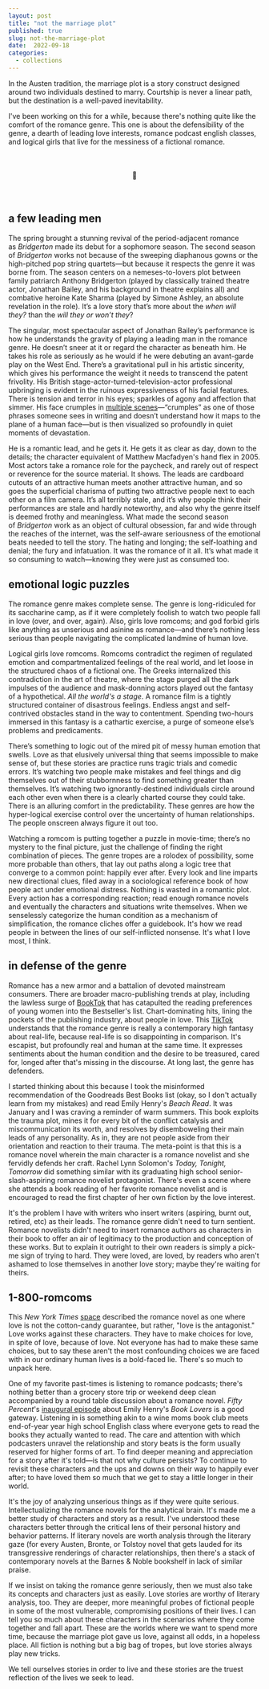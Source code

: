 ```yaml
---
layout: post
title: "not the marriage plot"
published: true
slug: not-the-marriage-plot
date:  2022-09-18
categories:
  - collections
---
```


In the Austen tradition, the marriage plot is a story construct designed around two individuals destined to marry. Courtship is never a linear path, but the destination is a well-paved inevitability.

I've been working on this for a while, because there's nothing quite like the comfort of the romance genre. This one is about the defensibility of the genre, a dearth of leading love interests, romance podcast english classes, and logical girls that live for the messiness of a fictional romance. 

<br />

<h4 style="text-align:center">💌</h4>

<!--more-->

<br/>

  

## a few leading men
The spring brought a stunning revival of the period-adjacent romance as _Bridgerton_ made its debut for a sophomore season. The second season of _Bridgerton_ works not because of the sweeping diaphanous gowns or the high-pitched pop string quartets—but because it respects the genre it was borne from. The season centers on a nemeses-to-lovers plot between family patriarch Anthony Bridgerton (played by classically trained theatre actor, Jonathan Bailey, and his background in theatre explains all) and combative heroine Kate Sharma (played by Simone Ashley, an absolute revelation in the role). It’s a love story that’s more about the _when will they?_ than the _will they or won’t they_?

The singular, most spectacular aspect of Jonathan Bailey’s performance is how he understands the gravity of playing a leading man in the romance genre. He doesn’t sneer at it or regard the character as beneath him. He takes his role as seriously as he would if he were debuting an avant-garde play on the West End. There’s a gravitational pull in his artistic sincerity, which gives his performance the weight it needs to transcend the patent frivolity. His British stage-actor-turned-television-actor professional upbringing is evident in the ruinous expressiveness of his facial features. There is tension and terror in his eyes; sparkles of agony and affection that simmer. His face crumples in [multiple scenes](https://www.youtube.com/watch?v=w1F4OmIK424)—“crumples” as one of those phrases someone sees in writing and doesn’t understand how it maps to the plane of a human face—but is then visualized so profoundly in quiet moments of devastation.

He is a romantic lead, and he gets it. He gets it as clear as day, down to the details; the character equivalent of Matthew Macfadyen's hand flex in 2005. Most actors take a romance role for the paycheck, and rarely out of respect or reverence for the source material. It shows. The leads are cardboard cutouts of an attractive human meets another attractive human, and so goes the superficial charisma of putting two attractive people next to each other on a film camera. It’s all terribly stale, and it’s why people think their performances are stale and hardly noteworthy, and also why the genre itself is deemed frothy and meaningless. What made the second season of _Bridgerton_ work as an object of cultural obsession, far and wide through the reaches of the internet, was the self-aware seriousness of the emotional beats needed to tell the story. The hating and longing; the self-loathing and denial; the fury and infatuation. It was the romance of it all. It’s what made it so consuming to watch—knowing they were just as consumed too.



## emotional logic puzzles
The romance genre makes complete sense. The genre is long-ridiculed for its saccharine camp, as if it were completely foolish to watch two people fall in love (over, and over, again). Also, girls love romcoms; and god forbid girls like anything as unserious and asinine as romance—and there’s nothing less serious than people navigating the complicated landmine of human love.

Logical girls love romcoms. Romcoms contradict the regimen of regulated emotion and compartmentalized feelings of the real world, and let loose in the structured chaos of a fictional one. The Greeks internalized this contradiction in the art of theatre, where the stage purged all the dark impulses of the audience and mask-donning actors played out the fantasy of a hypothetical. *All the world's a stage*. A romance film is a tightly structured container of disastrous feelings. Endless angst and self-contrived obstacles stand in the way to contentment. Spending two-hours immersed in this fantasy is a cathartic exercise, a purge of someone else’s problems and predicaments.

There’s something to logic out of the mired pit of messy human emotion that swells. Love as that elusively universal thing that seems impossible to make sense of, but these stories are practice runs tragic trials and comedic errors. It’s watching two people make mistakes and feel things and dig themselves out of their stubbornness to find something greater than themselves. It’s watching two ignorantly-destined individuals circle around each other even when there is a clearly charted course they could take. There is an alluring comfort in the predictability. These genres are how the hyper-logical exercise control over the uncertainty of human relationships. The people onscreen always figure it out too. 

Watching a romcom is putting together a puzzle in movie-time; there’s no mystery to the final picture, just the challenge of finding the right combination of pieces. The genre tropes are a rolodex of possibility, some more probable than others, that lay out paths along a logic tree that converge to a common point: happily ever after. Every look and line imparts new directional clues, filed away in a sociological reference book of how people act under emotional distress. Nothing is wasted in a romantic plot. Every action has a corresponding reaction; read enough romance novels and eventually the characters and situations write themselves. When we senselessly categorize the human condition as a mechanism of simplification, the romance cliches offer a guidebook. It's how we read people in between the lines of our self-inflicted nonsense. It's what I love most, I think.



## in defense of the genre
Romance has a new armor and a battalion of devoted mainstream consumers. There are broader macro-publishing trends at play, including the lawless surge of [BookTok](https://www.instapaper.com/read/1533313253) that has catapulted the reading preferences of young women into the Bestseller's list. Chart-dominating hits, lining the pockets of the publishing industry, about people in love. This [TikTok](https://www.tiktok.com/@serratosmarc/video/7143086195445189930)  understands that the romance genre is really a contemporary high fantasy about real-life, because real-life is so disappointing in comparison. It's escapist, but profoundly real and human at the same time. It expresses sentiments about the human condition and the desire to be treasured, cared for, longed after that's missing in the discourse. At long last, the genre has defenders.

I started thinking about this because I took the misinformed recommendation of the Goodreads Best Books list (okay, so I don't actually learn from my mistakes) and read Emily Henry's *Beach Read*. It was January and I was craving a reminder of warm summers. This book exploits the trauma plot, mines it for every bit of the conflict catalysis and miscommunication its worth, and resolves by disemboweling their main leads of any personality. As in, they are not people aside from their orientation and reaction to their trauma. The meta-point is that this is a romance novel wherein the main character is a romance novelist and she fervidly defends her craft. Rachel Lynn Solomon's *Today, Tonight, Tomorrow* did something similar with its graduating high school senior-slash-aspiring romance novelist protagonist. There's even a scene where she attends a book reading of her favorite romance novelist and is encouraged to read the first chapter of her own fiction by the love interest.

It's the problem I have with writers who insert writers (aspiring, burnt out, retired, etc) as their leads. The romance genre didn't need to turn sentient. Romance novelists didn't need to insert romance authors as characters in their book to offer an air of legitimacy to the production and conception of these works. But to explain it outright to their own readers is simply a pick-me sign of trying to hard. They were loved, are loved, by readers who aren't ashamed to lose themselves in another love story; maybe they're waiting for theirs.



## 1-800-romcoms
This *New York Times* [space](https://twitter.com/i/spaces/1OyKADZzYlLxb?s=20) described the romance novel as one where love is not the cotton-candy guarantee, but rather, "love is the antagonist." Love works against these characters. They have to make choices for love, in spite of love, because of love. Not everyone has had to make these same choices, but to say these aren't the most confounding choices we are faced with in our ordinary human lives is a bold-faced lie. There's so much to unpack here.

One of my favorite past-times is listening to romance podcasts; there's nothing better than a grocery store trip or weekend deep clean accompanied by a round table discussion about a romance novel. *Fifty Percent*'s [inaugural episode](https://open.spotify.com/episode/6nkeEZgig57bhPDdH7uR1Y?si=e61b1323d37e4f5a) about Emily Henry's *Book Lovers* is a good gateway. Listening in is something akin to a wine moms book club meets end-of-year year high school English class where everyone gets to read the books they actually wanted to read. The care and attention with which podcasters unravel the relationship and story beats is the form usually reserved for higher forms of art. To find deeper meaning and appreciation for a story after it's told—is that not why culture persists? To continue to revisit these characters and the ups and downs on their way to happily ever after; to have loved them so much that we get to stay a little longer in their world. 

It's the joy of analyzing unserious things as if they were quite serious. Intellectualizing the romance novels for the analytical brain. It's made me a better study of characters and story as a result. I've understood these characters better through the critical lens of their personal history and behavior patterns. If literary novels are worth analysis through the literary gaze (for every Austen, Bronte, or Tolstoy novel that gets lauded for its transgressive renderings of character relationships, then there's a stack of contemporary novels at the Barnes & Noble bookshelf in lack of similar praise. 

If we insist on taking the romance genre seriously, then we must also take its concepts and characters just as easily. Love stories are worthy of literary analysis, too. They are deeper, more meaningful probes of fictional people in some of the most vulnerable, compromising positions of their lives. I can tell you so much about these characters in the scenarios where they come together and fall apart. These are the worlds where we want to spend more time, because the marriage plot gave us love, against all odds, in a hopeless place. All fiction is nothing but a big bag of tropes, but love stories always play new tricks. 

We tell ourselves stories in order to live and these stories are the truest reflection of the lives we seek to lead.
